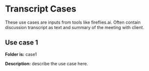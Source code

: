 # Transcript Cases

These use cases are inputs from tools like fireflies.ai. Often contain discussion transcript as text and summary of the meeting with client. 

## Use case 1

**Folder is:** case1 

**Description:** describe the use case here. 